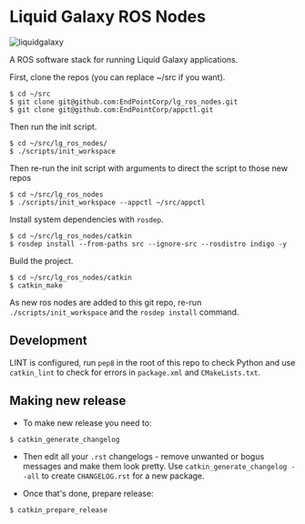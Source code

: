 Liquid Galaxy ROS Nodes
=======================

![liquidgalaxy](liquidgalaxy.png "lg image")

A ROS software stack for running Liquid Galaxy applications.

First, clone the repos (you can replace ~/src if you want).

    $ cd ~/src
    $ git clone git@github.com:EndPointCorp/lg_ros_nodes.git
    $ git clone git@github.com:EndPointCorp/appctl.git

Then run the init script.

    $ cd ~/src/lg_ros_nodes/
    $ ./scripts/init_workspace

Then re-run the init script with arguments to direct the script to those new repos

    $ cd ~/src/lg_ros_nodes
    $ ./scripts/init_workspace --appctl ~/src/appctl

Install system dependencies with `rosdep`.

    $ cd ~/src/lg_ros_nodes/catkin
    $ rosdep install --from-paths src --ignore-src --rosdistro indigo -y

Build the project.

    $ cd ~/src/lg_ros_nodes/catkin
    $ catkin_make

As new ros nodes are added to this git repo, re-run `./scripts/init_workspace` and the `rosdep install` command.

## Development

LINT is configured, run `pep8` in the root of this repo to check Python
and use `catkin_lint` to check for errors in `package.xml` and
`CMakeLists.txt`.

## Making new release

- To make new release you need to:

```shell
$ catkin_generate_changelog
```

- Then edit all your `.rst` changelogs - remove unwanted or bogus messages
and make them look pretty. Use `catkin_generate_changelog --all` to
create `CHANGELOG.rst` for a new package.

- Once that's done, prepare release:

```shell
$ catkin_prepare_release
```
